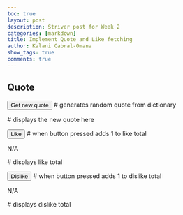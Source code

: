 ```yaml
---
toc: true
layout: post
description: Striver post for Week 2
categories: [markdown]
title: Implement Quote and Like fetching
author: Kalani Cabral-Omana
show_tags: true
comments: true
---
```


## Quote

<button onclick="getQuote()">Get new quote</button> # generates random quote from dictionary

<p id="quote"></p> # displays the new quote here

<button type="button" onclick="incrementLikes()">Like</button> # when button pressed adds 1 to like total

<p id="likeCount">N/A</p> # displays like total

<button type="button" onclick="incrementDislikes()">Dislike</button> # when button pressed adds 1 to dislike total

<p id="dislikeCount">N/A</p> # displays dislike total

<script>
    const remote = "https://striver.nighthawkcodescrums.gq";  # identifys the api from the http link
    const quote = document.getElementById("quote");   # defines variable (quote) by the quote that is gernerated by the api
    const likes = document.getElementById("likeCount"); #defines likes by the likecount stored in the api (probably wrong)
    const dislikes = document.getElementById("dislikeCount"); # defines dislikes by the dislikecount stored int eh api (probably worng)
    let currentQuoteID = -1; # ???

    const incrementLikes = async () => {
        if (currentQuoteID === -1) return;
        const { likes: count } = await fetch(remote + "/like", {
            method: "POST",
            headers: { "Content-Type": "application/json" },
            body: JSON.stringify({ id: currentQuoteID }),
        }).then((r) => r.json());
        likes.innerHTML = `${count} likes`;
    };

    const incrementDislikes = async () => {
        if (currentQuoteID === -1) return;
        const { dislikes: count } = await fetch(remote + "/dislike", {
            method: "POST",
            headers: { "Content-Type": "application/json" },
            body: JSON.stringify({ id: currentQuoteID }),
        }).then((r) => r.json());
        dislikes.innerHTML = `${count} dislikes`;
    };

    const getQuote = async () => {
        const res = await fetch(remote + "/quote").then((r) => r.json());
        currentQuoteID = Number.parseInt(Object.keys(res)[0]);
        const currentQuote = res[currentQuoteID];

        likes.innerHTML = `${currentQuote["likes"]} likes`;
        dislikes.innerHTML = `${currentQuote["dislikes"]} likes`;
        quote.innerHTML = currentQuote["quote"];
    };
</script>


